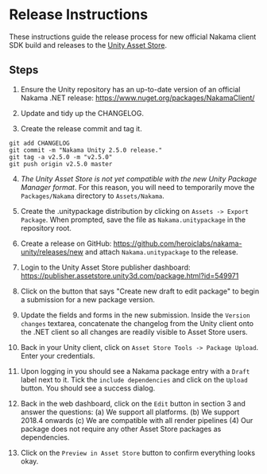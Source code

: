 Release Instructions
===

These instructions guide the release process for new official Nakama client SDK build and releases to the [Unity Asset Store](https://assetstore.unity.com/).

## Steps
1. Ensure the Unity repository has an up-to-date version of an official Nakama .NET release: https://www.nuget.org/packages/NakamaClient/

2. Update and tidy up the CHANGELOG.

3. Create the release commit and tag it.

```shell
git add CHANGELOG
git commit -m "Nakama Unity 2.5.0 release."
git tag -a v2.5.0 -m "v2.5.0"
git push origin v2.5.0 master
```

4. *The Unity Asset Store is not yet compatible with the new Unity Package Manager format*. For this reason, you will need to temporarily move the `Packages/Nakama` directory to `Assets/Nakama`.

5. Create the .unitypackage distribution by clicking on `Assets -> Export Package`. When prompted,
save the file as `Nakama.unitypackage` in the repository root.

6. Create a release on GitHub: https://github.com/heroiclabs/nakama-unity/releases/new and attach `Nakama.unitypackage` to the release.

7. Login to the Unity Asset Store publisher dashboard: https://publisher.assetstore.unity3d.com/package.html?id=549971

8. Click on the button that says "Create new draft to edit package" to begin a submission for a new package version.

9. Update the fields and forms in the new submission. Inside the `Version changes` textarea, concatenate the changelog from the Unity client onto the .NET client so all changes are readily visible to Asset Store
users.

10. Back in your Unity client, click on `Asset Store Tools -> Package Upload`. Enter your credentials.

11. Upon logging in you should see a Nakama package entry with a `Draft` label next to it. Tick the `include dependencies` and click on the `Upload` button. You should see a success dialog.

12. Back in the web dashboard, click on the `Edit` button in section 3 and answer the questions: (a) We support all platforms. (b) We support 2018.4 onwards (c) We are compatible with all render pipelines (4) Our package does not require any other Asset Store packages as dependencies.

13. Click on the `Preview in Asset Store` button to confirm everything looks okay.

